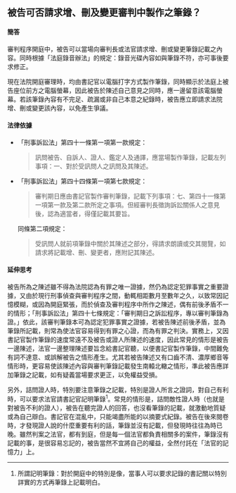 ## 被告可否請求增、刪及變更審判中製作之筆錄？

#### 簡答

審判程序開庭中，被告可以當場向審判長或法官請求增、刪或變更筆錄記載之內容。同時根據「法庭錄音辦法」的規定：錄音光碟內容如與筆錄不符，亦可事後要求修正。

現在法院開庭審理時，均由書記官以電腦打字方式製作筆錄，同時顯示於法庭上被告座位前方之電腦螢幕，因此被告於陳述自己意見之同時，應一邊留意該電腦螢幕。若該筆錄內容有不完足、疏漏或非自己本意之紀錄時，被告應立即請求法院增、刪或變更該內容，以免產生爭議。


#### 法律依據

* 「刑事訴訟法」第四十一條第一項第一款規定：

   > 訊問被告、自訴人、證人、鑑定人及通譯，應當場製作筆錄，記載左列事項：一、對於受訊問人之訊問及其陳述。

* 「刑事訴訟法」第四十四條第一項第七款規定：

   > 審判期日應由書記官製作審判筆錄，記載下列事項：七、第四十一條第一項第一款及第二款所定之事項。但經審判長徵詢訴訟關係人之意見後，認為適當者，得僅記載其要旨。

   同條第二項規定：

   > 受訊問人就前項筆錄中關於其陳述之部分，得請求朗讀或交其閱覽，如請求將記載增、刪、變更者，應附記其陳述。

#### 延伸思考

被告所為之陳述雖不得為法院認為有罪之唯一證據，然仍為認定犯罪事實之重要證據，又由於現行刑事偵查與審判程序之間，動輒相距數月至數年之久，以致常因記憶模糊，或因為開庭緊張，而於偵查及審判程序中所作之陳述，偶有前後矛盾不一的情形；「刑事訴訟法」第四十七條規定：「審判期日之訴訟程序，專以審判筆錄為證。」依此，該審判筆錄本可為認定犯罪事實之證據，若被告陳述前後矛盾，並為筆錄所記載，則常為使法官容易得到有罪之心證，而為有罪之判決。實務上，又因書記官製作筆錄的速度常遠不及被告或證人所陳述的速度，因此常見的情形是被告一邊陳述，法官一邊整理陳述要旨念給書記官聽，以便書記官製作筆錄，中間難免有詞不達意、或誤解被告之情形產生。尤其若被告陳述又有口齒不清、濃厚鄉音等情形時，更容易使該陳述內容與審判筆錄記載發生南轅北轍之情形，準此被告應詳加筆錄之記載，如有疑義當場要求更正，以免權益受損。

另外，詰問證人時，特別要注意筆錄之記載，特別是證人所言之證詞，對自己有利時，可以要求法官請書記官記明筆錄<sup>1</sup>。常見的情形是，詰問敵性證人時（也就是對被告不利的證人），被告在聽完證人的回答，也沒看筆錄的記載，就激動地質疑或為自己辯白。書記官在混亂中，只能竭盡所能的以摘要式紀錄。被告在後來閱卷時，才發現證人說的什麼重要有利的話，筆錄並沒有記載，但發現時往往為時已晚。雖然判案之法官，都有到庭，但是每一個法官都負責相關多的案件，筆錄沒有記載的事，是很容易忘記的，被告當然不宜將自己的權益，全然付託在「法官的記憶力」上。

---

1. 所謂記明筆錄：對於開庭中的特別是像，當事人可以要求記錄的書記關以特別詳實的方式再筆錄上記載明白。
